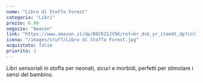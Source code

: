 ```yaml
---
nome: "Libro di Stoffa Forest"
categoria: "Libri"
prezzo: 6.99
negozio: "Amazon"
link: "https://www.amazon.it/dp/B0CRZ1JV5K/ref=br_dsk_yr_itemdt_dp?colid=3QGQUT8WCNDK0&coliid=I1H7UY22VXTVX4&th=1"
icona: "/images/stuff/Libro di Stoffa Forest.jpg"
acquistato: false
priorita: 1
---
```


Libri sensoriali in stoffa per neonati, sicuri e morbidi, perfetti per stimolare i sensi del bambino.
